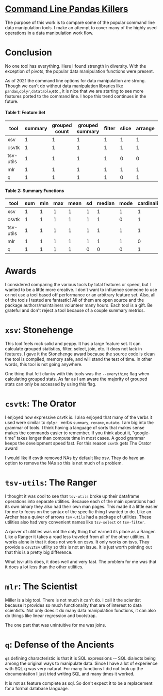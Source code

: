 # [Command Line Pandas Killers](https://xvzftube.xyz/posts/pandas_killers/)

The purpose of this work is to compare some of the popular command line data
manipulation tools. I make an attempt to cover many of the highly used
operations in a data manipulation work flow.

# Conclusion 

No one tool has everything. Here I found strength in diversity. With the
exception of pivots, the popular data manipulation functions were present.

As of 2021 the command line options for data manipulation are strong. Though we
can't do without data manipulation libraries like
`pandas`,`dplyr`,`datatable`,etc., it is nice that we are starting to see more
features ported to the command line. I hope this trend continues in the future.


#### Table 1: Feature Set

tool       |  summary  |  grouped count  |  grouped summary  |  filter  |  slice  |  arrange  |  select-inclusive  |  select-exclusive  |  relocate  |  mutate  |  rename  |  bind_cols  |  bind_rows  |  left_join  |  inner_join  |  full_join  |  pivot_longer  |  pivot_wider
-----------|-----------|-----------------|-------------------|----------|---------|-----------|--------------------|--------------------|------------|----------|----------|-------------|-------------|-------------|--------------|-------------|----------------|-------------
xsv        |  1        |  1              |  1                |  1       |  1      |  1        |  1                 |  1                 |  1         |  0       |  0       |  1          |  1          |  1          |  1           |  1          |  0             |  0
csvtk      |  1        |  1              |  1                |  1       |  1      |  1        |  1                 |  1                 |  1         |  1       |  1       |  0          |  0          |  1          |  1           |  1          |  0             |  0
tsv-utils  |  1        |  1              |  1                |  1       |  0      |  0        |  1                 |  1                 |  1         |  0       |  0       |  0          |  0          |  0          |  0           |  0          |  0             |  0
mlr        |  1        |  1              |  1                |  1       |  1      |  1        |  1                 |  1                 |  1         |  1       |  1       |  0          |  0          |  1          |  0           |  0          |  0             |  0
q          |  1        |  1              |  1                |  1       |  0      |  1        |  1                 |  0                 |  1         |  1       |  1       |  0          |  0          |  1          |  1           |  0          |  0             |  0


#### Table 2: Summary Functions

tool       |  sum  |  min  |  max  |  mean  |  sd  |  median  |  mode  |  cardinality  |  udf
-----------|-------|-------|-------|--------|------|----------|--------|---------------|-----
xsv        |  1    |  1    |  1    |  1     |  1   |  1       |  1     |  1            |  0
csvtk      |  1    |  1    |  1    |  1     |  1   |  1       |  0     |  1            |  0
tsv-utils  |  1    |  1    |  1    |  1     |  1   |  1       |  1     |  1            |  0
mlr        |  1    |  1    |  1    |  1     |  1   |  1       |  1     |  0            |  1
q          |  1    |  1    |  1    |  1     |  0   |  0       |  0     |  1            |  1

# Awards 

I considered comparing the various tools by total features or speed, but I wanted to be a little more creative.
I don't want to influence someone to use or not use a tool based off performance or an arbitrary feature set. 
Also, all of the tools I tested are fantastic! All of them are open source and the package authors/maintainers
volunteer many hours. Each tool is a gift. Be grateful and don't reject a tool because of a couple summary metrics. 

# `xsv`: Stonehenge

This tool feels rock solid and peppy. It has a large feature set. It can
calculate grouped statistics, filter, select, join, etc. It does not lack in
features. I gave it the Stonehenge award because the source code is clean the
tool is compiled, memory safe, and will stand the test of time. In other words,
this tool is not going anywhere.

One thing that felt clunky with this tools was the `--everything` flag when
calculating grouped stats. As far as I am aware the majority of grouped stats
can only be accessed by using this flag. 

# `csvtk`: The Orator

I enjoyed how expressive csvtk is. I also enjoyed that many of the verbs it
used were similar to `dplyr ` verbs `summary`, `rename`, `mutate`. I am big
into the grammar of tools. I think having a language of sorts that makes sense
makes the commands easier to remember. If you think about it, "google-time"
takes longer than compute time in most cases.  A good grammar keeps the
development speed fast. For this reason `csvtk` gets The Orator award

I would like if csvtk removed NAs by default like xsv. They do have an option 
to remove the NAs so this is not much of a problem.

# `tsv-utils`: The Ranger

I thought it was cool to see that `tsv-utils` broke up their dataframe operations into
separate utilities. Because each of the main operations had its own binary they also
had their own man pages. This made it a little easier for me to focus on the syntax of
the specific thing I wanted to do. Like an Archer has a quiver of arrows `tsv-utils` had
a package of utilities. These utilities also had very convenient names like `tsv-select`
or `tsv-filter`. 

A quiver of utilities was not the only thing that earned its place as a Ranger.
Like a Ranger it takes a road less traveled from all of the other utilities. It
works alone in that it does not work on csvs. It only works on tsvs. They
provide a `csv2tsv` utility so this is not an issue. It is just worth pointing
out that this is a pretty big difference.

What tsv-utils does, it does well and very fast. The problem for me was that it
does a lot less than the other utilities. 

# `mlr`: The Scientist

Miller is a big tool. There is not much it can't do. I call it the scientist because it 
provides so much functionality that are of interest to data scientists. Not only does it
do many data manipulation functions, it can also do things like linear regression and 
bootstrap. 

The one part that was unintuitive for me was joins.

# `q`: Defense of the Ancients

`q`s defining characteristic is that it is SQL expressions -- SQL dialects being among
the original ways to manipulate data. Since I have a lot of experience with SQL q was
very natural. For many functions I did not look up the documentation I just tried 
writing SQL and many times it worked.

It is not as feature complete as sql. So don't expect it to be a replacement for a 
formal database language.

